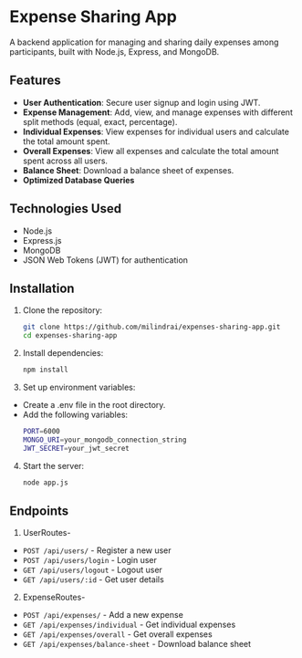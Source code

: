 # Expense Sharing App

A backend application for managing and sharing daily expenses among participants, built with Node.js, Express, and MongoDB.

## Features

- **User Authentication**: Secure user signup and login using JWT.
- **Expense Management**: Add, view, and manage expenses with different split methods (equal, exact, percentage).
- **Individual Expenses**: View expenses for individual users and calculate the total amount spent.
- **Overall Expenses**: View all expenses and calculate the total amount spent across all users.
- **Balance Sheet**: Download a balance sheet of expenses.
- **Optimized Database Queries**

## Technologies Used

- Node.js
- Express.js
- MongoDB
- JSON Web Tokens (JWT) for authentication

## Installation

1. Clone the repository:
   ```sh
   git clone https://github.com/milindrai/expenses-sharing-app.git
   cd expenses-sharing-app
   
2. Install dependencies:
   ```sh
   npm install

3. Set up environment variables:
- Create a .env file in the root directory.
- Add the following variables:
   ```sh
   PORT=6000
   MONGO_URI=your_mongodb_connection_string
   JWT_SECRET=your_jwt_secret

4. Start the server:
   ```sh
   node app.js


## Endpoints
1. UserRoutes-
- `POST /api/users/` - Register a new user
- `POST /api/users/login` - Login user
- `GET /api/users/logout` - Logout user
- `GET /api/users/:id` - Get user details
2. ExpenseRoutes-
- `POST /api/expenses/` - Add a new expense
- `GET /api/expenses/individual` - Get individual expenses
- `GET /api/expenses/overall` - Get overall expenses
- `GET /api/expenses/balance-sheet` - Download balance sheet

